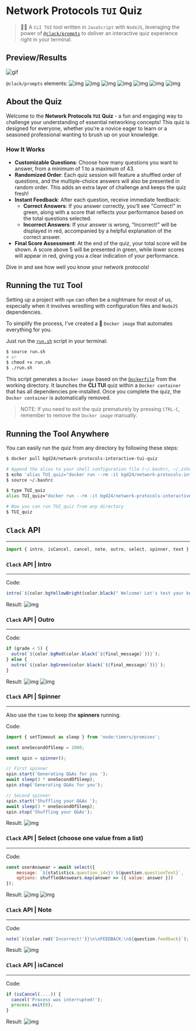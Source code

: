 # Network Protocols `TUI` Quiz

> 👨‍💻 A `CLI TUI` tool written in `JavaScript` with `NodeJS`,
> leveraging the power of [`@clack/prompts`](https://github.com/bombshell-dev/clack.git)
> to deliver an interactive quiz experience right in your terminal.

## Preview/Results

![gif](Images/PreviewVideos/preview.gif)


`@clack/prompts` elements:
![img](Images/PreviewImages/img-01.png)
![img](Images/PreviewImages/img-02.png)
![img](Images/PreviewImages/img-03.png)
![img](Images/PreviewImages/img-04.png)
![img](Images/PreviewImages/img-05.png)
![img](Images/PreviewImages/img-06.png)
![img](Images/PreviewImages/img-07.png)


## About the Quiz

Welcome to the **Network Protocols `TUI` Quiz** -
a fun and engaging way to challenge your understanding of essential networking concepts!
This quiz is designed for everyone,
whether you’re a novice eager to learn or a seasoned professional wanting to brush up on your knowledge.

### How It Works
- **Customizable Questions**: Choose how many questions you want to answer, from a minimum of 1 to a maximum of 43.
- **Randomized Order**: Each quiz session will feature a shuffled order of questions, and the multiple-choice answers will also be presented in random order. This adds an extra layer of challenge and keeps the quiz fresh!
- **Instant Feedback**: After each question, receive immediate feedback:
  - **Correct Answers**: If you answer correctly, you’ll see "Correct!" in green, along with a score that reflects your performance based on the total questions selected.
  - **Incorrect Answers**: If your answer is wrong, "Incorrect!" will be displayed in red, accompanied by a helpful explanation of the correct answer.
- **Final Score Assessment**: At the end of the quiz, your total score will be shown. A score above 5 will be presented in green, while lower scores will appear in red, giving you a clear indication of your performance.

Dive in and see how well you know your network protocols!

## Running the `TUI` Tool

Setting up a project with `npm` can often be a nightmare for most of us,
especially when it involves wrestling with configuration files and `NodeJS` dependencies.

To simplify the process, I’ve created a 🐳 `Docker image` that automates everything for you.

Just run the [`run.sh`](run.sh) script in your terminal:
```bash
$ source run.sh
# or
$ chmod +x run.sh
$ ./run.sh
```

This script generates a `Docker image` based on the [`Dockerfile`](Dockerfile) from the working directory.
It launches the **CLI TUI** quiz within a `Docker container` that has all dependencies pre-installed.
Once you complete the quiz, the `Docker container` is automatically removed.

> NOTE:
> If you need to exit the quiz prematurely by pressing `CTRL-C`, remember to remove the `Docker image` manually.


## Running the Tool Anywhere

You can easily run the quiz from any directory by following these steps:

```bash
$ docker pull bgd24/network-protocols-interactive-tui-quiz

# Append the alias to your shell configuration file (~/.bashrc, ~/.zshrc, ~/.profile)
$ echo 'alias TUI_quiz="docker run --rm -it bgd24/network-protocols-interactive-tui-quiz"' >> ~/.bashrc
$ source ~/.bashrc

$ type TUI_quiz
alias TUI_quiz="docker run --rm -it bgd24/network-protocols-interactive-tui-quiz"

# Now you can run TUI_quiz from any directory
$ TUI_quiz
```


## `Clack` API
---


```js
import { intro, isCancel, cancel, note, outro, select, spinner, text } from '@clack/prompts';
```


### `Clack` API | Intro
---


Code:
```js
intro(`${color.bgYellowBright(color.black(" Welcome! Let's test your knowledge about Network Protocols! "))}`);
```

Result:
![img](Images/ClackPreview/clack_intro.png)


### `Clack` API | Outro
---

Code:
```js
if (grade < 5) {
  outro(`${color.bgRed(color.black(`${final_message}`))}`);
} else {
  outro(`${color.bgGreen(color.black(`${final_message}`))}`);
}
```

Result:
![img](Images/ClackPreview/clack_outro_passed.png)
![img](Images/ClackPreview/clack_outro_failed.png)



### `Clack` API | Spinner
---


Also use the `time` to keep the **spinners** running.


Code:
```js
import { setTimeout as sleep } from 'node:timers/promises';

const oneSecondOfSleep = 1000;

const spin = spinner();

// First spinner
spin.start('Generating Q&As for you ');
await sleep(3 * oneSecondOfSleep);
spin.stop('Generating Q&As for you');

// Second spinner
spin.start('Shuffling your Q&As ');
await sleep(3 * oneSecondOfSleep);
spin.stop('Shuffling your Q&As');
```

Result:
![img](Images/ClackPreview/clack_spinners.png)





### `Clack` API | Select (choose one value from a list)
---


Code:
```js
const userAnswear = await select({
    message: `${statistics.question_idx}) ${question.questionText}`,
    options: shuffledAnswears.map(answer => ({ value: answer }))
});
```

Result:
![img](Images/ClackPreview/clack_selection.png)
![img](Images/ClackPreview/clack_after_selection.png)


### `Clack` API | Note
---


Code:
```js
note(`${color.red('Incorrect!')}\n\nFEEDBACK:\n${question.feedback}`);
```

Result:
![img](Images/ClackPreview/clack_note.png)



### `Clack` API | isCancel
---


Code:
```js
if (isCancel(....)) {
  cancel('Process was interrupted!');
  process.exit(0);
}
```

Result:
![img](Images/ClackPreview/clack_cancel.png)